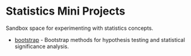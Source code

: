 # Statistics Mini Projects
Sandbox space for experimenting with statistics concepts.

- [bootstrap](https://github.com/data-sandbox/stats-sandbox/blob/main/bootstrap.ipynb) - Bootstrap methods for hypothesis testing and statistical significance analysis.